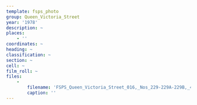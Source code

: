 ```yaml
---
template: fsps_photo
group: Queen_Victoria_Street
year: '1978'
description: ~
places:
    - ''
coordinates: ~
heading: ~
classification: ~
section: ~
cell: ~
film_roll: ~
files:
    -
        filename: 'FSPS_Queen_Victoria_Street_016,_Nos_229-229A-229B,_4-2-F,_1978.png'
        caption: ''
---
```

